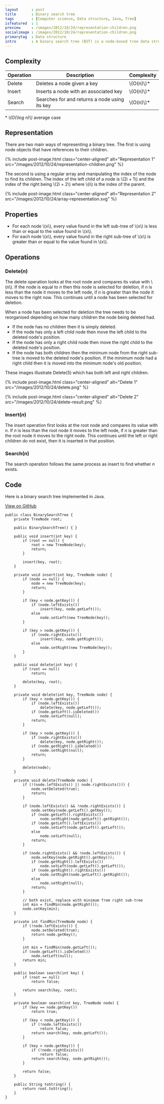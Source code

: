 ```yaml
---
layout      : post
title       : Binary search tree
tags        : [Computer science, Data structure, Java, Tree]
isfeatured  : 1
preview     : /images/2012/10/24/representation-children.png
socialimage : /images/2012/10/24/representation-children.png
primarytag  : Data structure
intro       : A binary search tree (BST) is a node-based tree data structure in which each node can have at most two children, it supports several operations common to any search tree such as search, insert and delete. Operations on a BST always start at the root node and work their way down, because of this they take time based on how high the tree is. For example a tree with n nodes where there are no right children will take \(O(n)\) time, a complete BST however (every level except the last is completely filled, with nodes on the last as left as possible) has the worst case time of \(O(\log n)\).
---
```


## Complexity

| Operation | Description                                   | Complexity   |
|-----------|-----------------------------------------------|--------------|
| Delete    | Deletes a node given a key                    | \\(O(n)\\)\* |
| Insert    | Inserts a node with an associated key         | \\(O(n)\\)\* |
| Search    | Searches for and returns a node using its key | \\(O(n)\\)\* |

\* *\\(O(\log n)\\)* average case



## Representation

There are two main ways of representing a binary tree. The first is using node objects that have references to their children.

{% include post-image.html class="center-aligned" alt="Representation 1" src="/images/2012/10/24/representation-children.png" %}

The second is using a regular array and manipulating the index of the node to find its children. The index of the left child of a node is \\(2i + 1\\) and the index of the right being \\(2i + 2\\) where \\(i\\) is the index of the parent.

{% include post-image.html class="center-aligned" alt="Representation 2" src="/images/2012/10/24/array-representation.svg" %}



## Properties

- For each node \\(x\\), every value found in the left sub-tree of \\(x\\) is less than or equal to the value found in \\(x\\).
- For each node \\(x\\), every value found in the right sub-tree of \\(x\\) is greater than or equal to the value found in \\(x\\).



## Operations

### Delete(<var>n</var>)

The delete operation looks at the root node and compares its value with \\(n\\). If the node is equal to <var>n</var> then this node is selected for deletion, if <var>n</var> is less than the node it moves to the left node, if <var>n</var> is greater than the node it moves to the right now. This continues until a node has been selected for deletion.

When a node has been selected for deletion the tree needs to be reorganised depending on how many children the node being deleted had.

- If the node has no children then it is simply deleted.
- If the node has only a left child node then move the left child to the deleted node's position.
- If the node has only a right child node then move the right child to the deleted node's position.
- If the node has both children then the minimum node from the right sub-tree is moved to the deleted node's position. If the minimum node had a right child then it is moved into the minimum node's old position.

These images illustrate Delete(5) which has both left and right children.

{% include post-image.html class="center-aligned" alt="Delete 1" src="/images/2012/10/24/delete.png" %}

{% include post-image.html class="center-aligned" alt="Delete 2" src="/images/2012/10/24/delete-result.png" %}

### Insert(<var>n</var>)

The insert operation first looks at the root node and compares its value with <var>n</var>. If <var>n</var> is less than the root node it moves to the left node, if <var>n</var> is greater than the root node it moves to the right node. This continues until the left or right children do not exist, then it is inserted in that position.

### Search(<var>n</var>)

The search operation follows the same process as insert to find whether <var>n</var> exists.



## Code

Here is a binary search tree implemented in Java.

[View on GitHub][1]

<!--prettify lang=java-->
    public class BinarySearchTree {
        private TreeNode root;

        public BinarySearchTree() { }

        public void insert(int key) {
            if (root == null) {
                root = new TreeNode(key);
                return;
            }

            insert(key, root);
        }

        private void insert(int key, TreeNode node) {
            if (node == null) {
                node = new TreeNode(key);
                return;
            }

            if (key < node.getKey()) {
                if (node.leftExists())
                    insert(key, node.getLeft());
                else
                    node.setLeft(new TreeNode(key));
            }

            if (key > node.getKey()) {
                if (node.rightExists())
                    insert(key, node.getRight());
                else
                    node.setRight(new TreeNode(key));
            }
        }

        public void delete(int key) {
            if (root == null)
                return;

            delete(key, root);
        }

        private void delete(int key, TreeNode node) {
            if (key < node.getKey()) {
                if (node.leftExists())
                    delete(key, node.getLeft());
                if (node.getLeft().isDeleted())
                    node.setLeft(null);
                return;
            }

            if (key > node.getKey()) {
                if (node.rightExists())
                    delete(key, node.getRight());
                if (node.getRight().isDeleted())
                    node.setRight(null);
                return;
            }

            delete(node);
        }

        private void delete(TreeNode node) {
            if (!(node.leftExists() || node.rightExists())) {
                node.setDeleted(true);
                return;
            }

            if (node.leftExists() && !node.rightExists()) {
                node.setKey(node.getLeft().getKey());
                if (node.getLeft().rightExists())
                    node.setRight(node.getLeft().getRight());
                if (node.getLeft().leftExists())
                    node.setLeft(node.getLeft().getLeft());
                else
                    node.setLeft(null);
                return;
            }

            if (node.rightExists() && !node.leftExists()) {
                node.setKey(node.getRight().getKey());
                if (node.getRight().leftExists())
                    node.setLeft(node.getLeft().getLeft());
                if (node.getRight().rightExists())
                    node.setRight(node.getLeft().getRight());
                else
                    node.setRight(null);
                return;
            }

            // both exist, replace with minimum from right sub-tree
            int min = findMin(node.getRight());
            node.setKey(min);
        }

        private int findMin(TreeNode node) {
            if (!node.leftExists()) {
                node.setDeleted(true);
                return node.getKey();
            }

            int min = findMin(node.getLeft());
            if (node.getLeft().isDeleted())
                node.setLeft(null);
            return min;
        }

        public boolean search(int key) {
            if (root == null)
                return false;

            return search(key, root);
        }

        private boolean search(int key, TreeNode node) {
            if (key == node.getKey())
                return true;

            if (key < node.getKey()) {
                if (!node.leftExists())
                    return false;
                return search(key, node.getLeft());
            }

            if (key > node.getKey()) {
                if (!node.rightExists())
                    return false;
                return search(key, node.getRight());
            }

            return false;
        }

        public String toString() {
            return root.toString();
        }
    }




[1]: https://github.com/Tyriar/growing-with-the-web/tree/master/data-structures/binary-search-tree

[Binary heap]: {{site.baseurl}}/2013/01/data-structure-binary-heap.html
[Binary search tree]: {{site.baseurl}}/2012/10/data-structures-binary-search-tree.html
[Splay tree]: {{site.baseurl}}/2013/06/data-structure-splay-tree.html
[Red-black tree]: {{site.baseurl}}/2012/12/data-structure-red-black-tree.html
